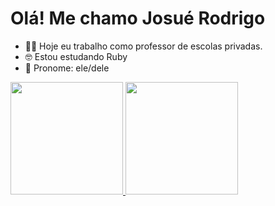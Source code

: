 # Olá! Me chamo Josué Rodrigo

- 👨‍🏫 Hoje eu trabalho como professor de escolas privadas.
- 🤓 Estou estudando Ruby
- 👦 Pronome: ele/dele

<div>
<a href='https://github.com/Josuerodrigojr'>
<img height='180em' src='https://github-readme-stats.vercel.app/api?Josuerodrigojr=anuraghazra&count_private=true'>
<img height='180em' src='(https://github-readme-stats.vercel.app/api?username=anuraghazra&hide=contribs,prs'>
</div> 
